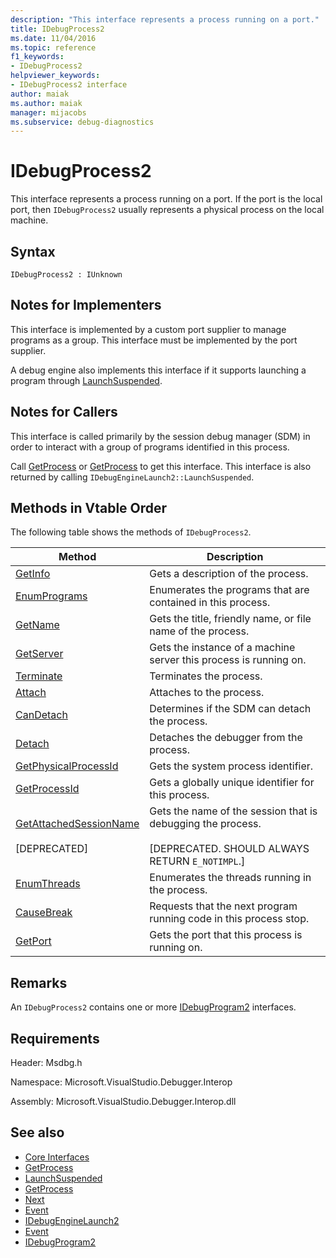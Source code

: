 ```yaml
---
description: "This interface represents a process running on a port."
title: IDebugProcess2
ms.date: 11/04/2016
ms.topic: reference
f1_keywords:
- IDebugProcess2
helpviewer_keywords:
- IDebugProcess2 interface
author: maiak
ms.author: maiak
manager: mijacobs
ms.subservice: debug-diagnostics
---
```

# IDebugProcess2

This interface represents a process running on a port. If the port is the local port, then `IDebugProcess2` usually represents a physical process on the local machine.

## Syntax

```
IDebugProcess2 : IUnknown
```

## Notes for Implementers
 This interface is implemented by a custom port supplier to manage programs as a group. This interface must be implemented by the port supplier.

 A debug engine also implements this interface if it supports launching a program through [LaunchSuspended](../../../extensibility/debugger/reference/idebugenginelaunch2-launchsuspended.md).

## Notes for Callers
 This interface is called primarily by the session debug manager (SDM) in order to interact with a group of programs identified in this process.

 Call [GetProcess](../../../extensibility/debugger/reference/idebugprogram2-getprocess.md) or [GetProcess](../../../extensibility/debugger/reference/idebugport2-getprocess.md) to get this interface. This interface is also returned by calling `IDebugEngineLaunch2::LaunchSuspended`.

## Methods in Vtable Order
 The following table shows the methods of `IDebugProcess2`.

|Method|Description|
|------------|-----------------|
|[GetInfo](../../../extensibility/debugger/reference/idebugprocess2-getinfo.md)|Gets a description of the process.|
|[EnumPrograms](../../../extensibility/debugger/reference/idebugprocess2-enumprograms.md)|Enumerates the programs that are contained in this process.|
|[GetName](../../../extensibility/debugger/reference/idebugprocess2-getname.md)|Gets the title, friendly name, or file name of the process.|
|[GetServer](../../../extensibility/debugger/reference/idebugprocess2-getserver.md)|Gets the instance of a machine server this process is running on.|
|[Terminate](../../../extensibility/debugger/reference/idebugprocess2-terminate.md)|Terminates the process.|
|[Attach](../../../extensibility/debugger/reference/idebugprocess2-attach.md)|Attaches to the process.|
|[CanDetach](../../../extensibility/debugger/reference/idebugprocess2-candetach.md)|Determines if the SDM can detach the process.|
|[Detach](../../../extensibility/debugger/reference/idebugprocess2-detach.md)|Detaches the debugger from the process.|
|[GetPhysicalProcessId](../../../extensibility/debugger/reference/idebugprocess2-getphysicalprocessid.md)|Gets the system process identifier.|
|[GetProcessId](../../../extensibility/debugger/reference/idebugprocess2-getprocessid.md)|Gets a globally unique identifier for this process.|
|[GetAttachedSessionName](../../../extensibility/debugger/reference/idebugprocess2-getattachedsessionname.md)<br /><br /> [DEPRECATED]|Gets the name of the session that is debugging the process.<br /><br /> [DEPRECATED. SHOULD ALWAYS RETURN `E_NOTIMPL`.]|
|[EnumThreads](../../../extensibility/debugger/reference/idebugprocess2-enumthreads.md)|Enumerates the threads running in the process.|
|[CauseBreak](../../../extensibility/debugger/reference/idebugprocess2-causebreak.md)|Requests that the next program running code in this process stop.|
|[GetPort](../../../extensibility/debugger/reference/idebugprocess2-getport.md)|Gets the port that this process is running on.|

## Remarks
 An `IDebugProcess2` contains one or more [IDebugProgram2](../../../extensibility/debugger/reference/idebugprogram2.md) interfaces.

## Requirements
 Header: Msdbg.h

 Namespace: Microsoft.VisualStudio.Debugger.Interop

 Assembly: Microsoft.VisualStudio.Debugger.Interop.dll

## See also
- [Core Interfaces](../../../extensibility/debugger/reference/core-interfaces.md)
- [GetProcess](../../../extensibility/debugger/reference/idebugport2-getprocess.md)
- [LaunchSuspended](../../../extensibility/debugger/reference/idebugenginelaunch2-launchsuspended.md)
- [GetProcess](../../../extensibility/debugger/reference/idebugprogram2-getprocess.md)
- [Next](../../../extensibility/debugger/reference/ienumdebugprocesses2-next.md)
- [Event](../../../extensibility/debugger/reference/idebugportevents2-event.md)
- [IDebugEngineLaunch2](../../../extensibility/debugger/reference/idebugenginelaunch2.md)
- [Event](../../../extensibility/debugger/reference/idebugeventcallback2-event.md)
- [IDebugProgram2](../../../extensibility/debugger/reference/idebugprogram2.md)
